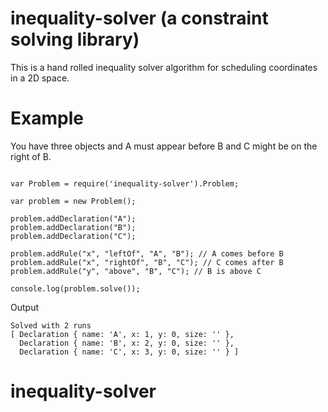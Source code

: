 # inequality-solver (a constraint solving library)

This is a hand rolled inequality solver algorithm for scheduling coordinates in a 2D space.

# Example

You have three objects and A must appear before B and C might be on the right of B.

```

var Problem = require('inequality-solver').Problem;

var problem = new Problem();

problem.addDeclaration("A");
problem.addDeclaration("B");
problem.addDeclaration("C");

problem.addRule("x", "leftOf", "A", "B"); // A comes before B
problem.addRule("x", "rightOf", "B", "C"); // C comes after B
problem.addRule("y", "above", "B", "C"); // B is above C

console.log(problem.solve());

```

Output

```
Solved with 2 runs
[ Declaration { name: 'A', x: 1, y: 0, size: '' },
  Declaration { name: 'B', x: 2, y: 0, size: '' },
  Declaration { name: 'C', x: 3, y: 0, size: '' } ]
```
# inequality-solver

